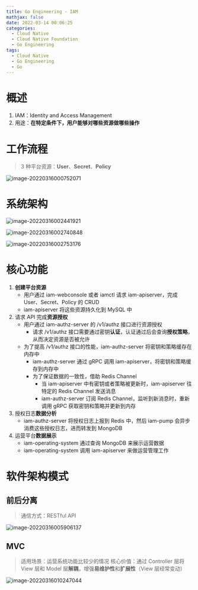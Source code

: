 ```yaml
---
title: Go Engineering - IAM
mathjax: false
date: 2022-03-14 00:06:25
categories:
  - Cloud Native
  - Cloud Native Foundation
  - Go Engineering
tags:
  - Cloud Native
  - Go Engineering
  - Go
---
```


# 概述

1. IAM：Identity and Access Management
2. 用途：**在特定条件下，用户能够对哪些资源做哪些操作**

# 工作流程

> 3 种平台资源：**User**、**Secret**、**Policy**

![image-20220316000752071](https://go-engineering-1253868755.cos.ap-guangzhou.myqcloud.com/image-20220316000752071.png)

<!-- more -->

# 系统架构

![image-20220316002441921](https://go-engineering-1253868755.cos.ap-guangzhou.myqcloud.com/image-20220316002441921.png)

![image-20220316002740848](https://go-engineering-1253868755.cos.ap-guangzhou.myqcloud.com/image-20220316002740848.png)

![image-20220316002753176](https://go-engineering-1253868755.cos.ap-guangzhou.myqcloud.com/image-20220316002753176.png)

# 核心功能

1. **创建平台资源**
   - 用户通过 iam-webconsole 或者 iamctl 请求 iam-apiserver，完成 User、Secret、Policy 的 CRUD
   - iam-apiserver 将这些资源持久化到 MySQL 中
2. 请求 API 完成**资源授权**
   - 用户通过 iam-authz-server 的 /v1/authz 接口进行资源授权
     - 请求 /v1/authz 接口需要通过密钥**认证**，认证通过后会查询**授权策略**，从而决定资源是否被允许
   - 为了提高 /v1/authz 接口的性能，iam-authz-server 将密钥和策略缓存在内存中
     - iam-authz-server 通过 gRPC 调用 iam-apiserver，将密钥和策略缓存到内存中
     - 为了保证数据的一致性，借助 Redis Channel
       - 当 iam-apiserver 中有密钥或者策略被更新时，iam-apiserver 往特定的 Redis Channel 发送消息
       - iam-authz-server 订阅 Redis Channel，监听到新消息时，重新调用 gRPC 获取密钥和策略并更新到内存
3. 授权日志**数据分析**
   - iam-authz-server 将授权日志上报到 Redis 中，然后 iam-pump 会异步消费这些授权日志，进而转发到 MongoDB
4. 运营平台**数据展示**
   - iam-operating-system 通过查询 MongoDB 来展示运营数据
   - iam-operating-system 调用 iam-apiserver 来做运营管理工作

# 软件架构模式

## 前后分离

> 通信方式：RESTful API

![image-20220316005906137](https://go-engineering-1253868755.cos.ap-guangzhou.myqcloud.com/image-20220316005906137.png)

## MVC

> 适用场景：运营系统功能比较少的情况
> 核心价值：通过 Controller 层将 View 层和 Model 层**解耦**，增强**易维护性**和**扩展性**（View 层经常变动）

![image-20220316010247044](https://go-engineering-1253868755.cos.ap-guangzhou.myqcloud.com/image-20220316010247044.png)

